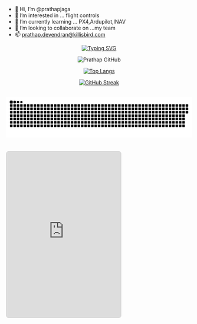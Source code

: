 - 👋 Hi, I’m @prathapjaga
- 👀 I’m interested in ... flight controls
- 🌱 I’m currently learning ... PX4,Ardupilot,INAV
- 💞️ I’m looking to collaborate on ...my team 
- 📫 prathap.devendran@killisbird.com

<!---
prathapjaga/prathapjaga is a ✨ special ✨ repository because its `README.md` (this file) appears on your GitHub profile.
You can click the Preview link to take a look at your changes.
--->
<div align="center" style="text-align: center;">
  <a href="https://git.io/typing-svg">
    <img  height="90" src="https://readme-typing-svg.herokuapp.com/?center=true&vCenter=true&color=2368c8&lines=DR+Prathap+Devendran;,+Flight-controls+system+Developer💻;Github+🤖" alt="Typing SVG">
  </a>
</div>

<div align="center" >
     
  ![ Prathap GitHub ](https://github-readme-stats.vercel.app/api?username=prathapkillis10005&show_icons=true&theme=bear&background=000&border=30A3DC&dates=FFF)

  [![Top Langs](https://github-readme-stats.vercel.app/api/top-langs/?username=prathapkillis10005&layout=compact&show_icons=true&theme=bear&background=000&border=30A3DC&dates=FFF)](https://github.com/prathapkillis10005)

</div>

<div align="center">
  
  [![GitHub Streak](https://streak-stats.demolab.com/?user=prathapkillis10005&theme=bear&background=000&border=30A3DC&dates=FFF)](https://git.io/streak-stats)

</div>

<br>

<div align="center">
  <picture>
    <source media="(prefers-color-scheme: dark)" srcset="https://raw.githubusercontent.com/prathapkillis10005/prathapjaga/output/github-contribution-grid-snake-dark.svg">
    <source media="(prefers-color-scheme: light)" srcset="https://raw.githubusercontent.com/prathapkillis10005/prathapjaga/output/github-contribution-grid-snake.svg">
    <img alt="github-snake" src="https://raw.githubusercontent.com/prathapkillis10005/prathapjaga/output/github-contribution-grid-snake.svg">
  </picture>
</div>
<br>
<br>
<div style='display:inline-block; border: 1px solid #CCC; border-radius: 6px; -webkit-border-radius: 6px; -o-border-radius: 6px; position: relative; overflow: hidden; width: 310px; height: 450px;'> <iframe src='https://spotthestation.nasa.gov/widget/widget.cfm?country=India&region=None&city=Chennai' width='310' height='450' frameborder='0' ></iframe></div>
<br>
